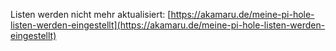 Listen werden nicht mehr aktualisiert: [https://akamaru.de/meine-pi-hole-listen-werden-eingestellt](https://akamaru.de/meine-pi-hole-listen-werden-eingestellt)
